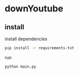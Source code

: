 # downYoutube

## install

install dependencies
```sh
pip install -r requirements.txt
```

run
```sh
python main.py
```